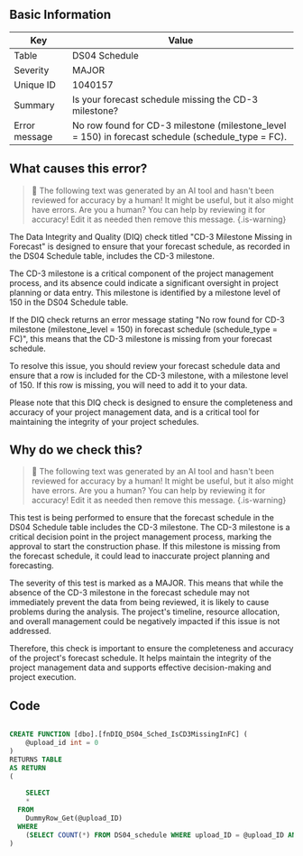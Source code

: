 ## Basic Information
| Key         | Value          |
|-------------|----------------|
| Table       | DS04 Schedule |
| Severity    | MAJOR |
| Unique ID   | 1040157   |
| Summary     | Is your forecast schedule missing the CD-3 milestone? |
| Error message | No row found for CD-3 milestone (milestone_level = 150) in forecast schedule (schedule_type = FC). |

## What causes this error?

> :robot: The following text was generated by an AI tool and hasn't been reviewed for accuracy by a human! It might be useful, but it also might have errors. Are you a human? You can help by reviewing it for accuracy! Edit it as needed then remove this message.
{.is-warning}

The Data Integrity and Quality (DIQ) check titled "CD-3 Milestone Missing in Forecast" is designed to ensure that your forecast schedule, as recorded in the DS04 Schedule table, includes the CD-3 milestone. 

The CD-3 milestone is a critical component of the project management process, and its absence could indicate a significant oversight in project planning or data entry. This milestone is identified by a milestone level of 150 in the DS04 Schedule table.

If the DIQ check returns an error message stating "No row found for CD-3 milestone (milestone_level = 150) in forecast schedule (schedule_type = FC)", this means that the CD-3 milestone is missing from your forecast schedule. 

To resolve this issue, you should review your forecast schedule data and ensure that a row is included for the CD-3 milestone, with a milestone level of 150. If this row is missing, you will need to add it to your data. 

Please note that this DIQ check is designed to ensure the completeness and accuracy of your project management data, and is a critical tool for maintaining the integrity of your project schedules.
## Why do we check this?

> :robot: The following text was generated by an AI tool and hasn't been reviewed for accuracy by a human! It might be useful, but it also might have errors. Are you a human? You can help by reviewing it for accuracy! Edit it as needed then remove this message.
{.is-warning}

This test is being performed to ensure that the forecast schedule in the DS04 Schedule table includes the CD-3 milestone. The CD-3 milestone is a critical decision point in the project management process, marking the approval to start the construction phase. If this milestone is missing from the forecast schedule, it could lead to inaccurate project planning and forecasting.

The severity of this test is marked as a MAJOR. This means that while the absence of the CD-3 milestone in the forecast schedule may not immediately prevent the data from being reviewed, it is likely to cause problems during the analysis. The project's timeline, resource allocation, and overall management could be negatively impacted if this issue is not addressed.

Therefore, this check is important to ensure the completeness and accuracy of the project's forecast schedule. It helps maintain the integrity of the project management data and supports effective decision-making and project execution.
## Code

```sql

CREATE FUNCTION [dbo].[fnDIQ_DS04_Sched_IsCD3MissingInFC] (
	@upload_id int = 0
)
RETURNS TABLE
AS RETURN
(
	
	SELECT 
    * 
  FROM 
    DummyRow_Get(@upload_ID)	
  WHERE
    (SELECT COUNT(*) FROM DS04_schedule WHERE upload_ID = @upload_ID AND schedule_type = 'FC' AND milestone_level = 150) = 0
)
```
